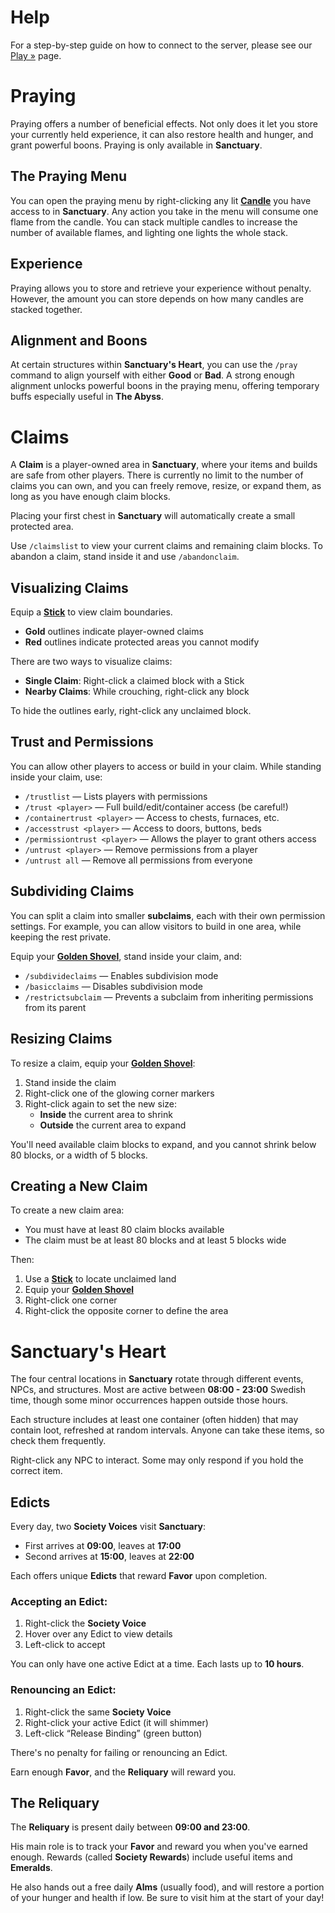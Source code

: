 # Help

For a step-by-step guide on how to connect to the server, please see our [Play »](minecraft/play) page.

# Praying

Praying offers a number of beneficial effects.
Not only does it let you store your currently held experience, it can also restore health and hunger, and grant powerful boons.
Praying is only available in **Sanctuary**.

## The Praying Menu

You can open the praying menu by right-clicking any lit [**Candle**](https://minecraft.wiki/w/Candle) you have access to in **Sanctuary**.
Any action you take in the menu will consume one flame from the candle.
You can stack multiple candles to increase the number of available flames, and lighting one lights the whole stack.

## Experience

Praying allows you to store and retrieve your experience without penalty.
However, the amount you can store depends on how many candles are stacked together.

## Alignment and Boons

At certain structures within **Sanctuary's Heart**, you can use the `/pray` command to align yourself with either **Good** or **Bad**.
A strong enough alignment unlocks powerful boons in the praying menu, offering temporary buffs especially useful in **The Abyss**.

# Claims

A **Claim** is a player-owned area in **Sanctuary**, where your items and builds are safe from other players.
There is currently no limit to the number of claims you can own, and you can freely remove, resize, or expand them, as long as you have enough claim blocks.

Placing your first chest in **Sanctuary** will automatically create a small protected area.

Use `/claimslist` to view your current claims and remaining claim blocks.
To abandon a claim, stand inside it and use `/abandonclaim`.

## Visualizing Claims

Equip a [**Stick**](https://minecraft.wiki/w/Stick) to view claim boundaries.

- **Gold** outlines indicate player-owned claims
- **Red** outlines indicate protected areas you cannot modify

There are two ways to visualize claims:

- **Single Claim**: Right-click a claimed block with a Stick
- **Nearby Claims**: While crouching, right-click any block

To hide the outlines early, right-click any unclaimed block.

## Trust and Permissions

You can allow other players to access or build in your claim.
While standing inside your claim, use:

- `/trustlist` — Lists players with permissions
- `/trust <player>` — Full build/edit/container access (be careful!)
- `/containertrust <player>` — Access to chests, furnaces, etc.
- `/accesstrust <player>` — Access to doors, buttons, beds
- `/permissiontrust <player>` — Allows the player to grant others access
- `/untrust <player>` — Remove permissions from a player
- `/untrust all` — Remove all permissions from everyone

## Subdividing Claims

You can split a claim into smaller **subclaims**, each with their own permission settings.
For example, you can allow visitors to build in one area, while keeping the rest private.

Equip your [**Golden Shovel**](https://minecraft.wiki/w/Golden_Shovel), stand inside your claim, and:

- `/subdivideclaims` — Enables subdivision mode
- `/basicclaims` — Disables subdivision mode
- `/restrictsubclaim` — Prevents a subclaim from inheriting permissions from its parent

## Resizing Claims

To resize a claim, equip your [**Golden Shovel**](https://minecraft.wiki/w/Golden_Shovel):

1. Stand inside the claim
2. Right-click one of the glowing corner markers
3. Right-click again to set the new size:
	- **Inside** the current area to shrink
	- **Outside** the current area to expand

You'll need available claim blocks to expand, and you cannot shrink below 80 blocks, or a width of 5 blocks.

## Creating a New Claim

To create a new claim area:

- You must have at least 80 claim blocks available
- The claim must be at least 80 blocks and at least 5 blocks wide

Then:

1. Use a [**Stick**](https://minecraft.wiki/w/Stick) to locate unclaimed land
2. Equip your [**Golden Shovel**](https://minecraft.wiki/w/Golden_Shovel)
3. Right-click one corner
4. Right-click the opposite corner to define the area

# Sanctuary's Heart

The four central locations in **Sanctuary** rotate through different events, NPCs, and structures.
Most are active between **08:00 - 23:00** Swedish time, though some minor occurrences happen outside those hours.

Each structure includes at least one container (often hidden) that may contain loot, refreshed at random intervals.
Anyone can take these items, so check them frequently.

Right-click any NPC to interact.
Some may only respond if you hold the correct item.

## Edicts

Every day, two **Society Voices** visit **Sanctuary**:

- First arrives at **09:00**, leaves at **17:00**
- Second arrives at **15:00**, leaves at **22:00**

Each offers unique **Edicts** that reward **Favor** upon completion.

### Accepting an Edict:

1. Right-click the **Society Voice**
2. Hover over any Edict to view details
3. Left-click to accept

You can only have one active Edict at a time.
Each lasts up to **10 hours**.

### Renouncing an Edict:

1. Right-click the same **Society Voice**
2. Right-click your active Edict (it will shimmer)
3. Left-click “Release Binding” (green button)

There's no penalty for failing or renouncing an Edict.

Earn enough **Favor**, and the **Reliquary** will reward you.

## The Reliquary

The **Reliquary** is present daily between **09:00 and 23:00**.

His main role is to track your **Favor** and reward you when you've earned enough.
Rewards (called **Society Rewards**) include useful items and **Emeralds**.

He also hands out a free daily **Alms** (usually food), and will restore a portion of your hunger and health if low.
Be sure to visit him at the start of your day!
